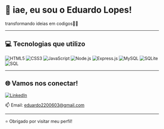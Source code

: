 # 👋 iae, eu sou o Eduardo Lopes!

transformando ideias em codigos🧑‍💻

---

## 💻 Tecnologias que utilizo

![HTML5](https://img.shields.io/badge/HTML5-E44D26?style=for-the-badge&logo=html5&logoColor=white)
![CSS3](https://img.shields.io/badge/CSS3-1572B6?style=for-the-badge&logo=css3&logoColor=white)
![JavaScript](https://img.shields.io/badge/JavaScript-F7DF1E?style=for-the-badge&logo=javascript&logoColor=black)
![Node.js](https://img.shields.io/badge/Node.js-339933?style=for-the-badge&logo=nodedotjs&logoColor=white)
![Express.js](https://img.shields.io/badge/Express.js-000000?style=for-the-badge&logo=express&logoColor=white)
![MySQL](https://img.shields.io/badge/MySQL-005C84?style=for-the-badge&logo=mysql&logoColor=white)
![SQLite](https://img.shields.io/badge/SQLite-003B57?style=for-the-badge&logo=sqlite&logoColor=white)
![SQL](https://img.shields.io/badge/SQL-4479A1?style=for-the-badge&logo=postgresql&logoColor=white)

---

## 🌐 Vamos nos conectar!

[![LinkedIn](https://img.shields.io/badge/-LinkedIn-0A66C2?style=for-the-badge&logo=linkedin&logoColor=white)](www.linkedin.com/in/edulopesdev) 

📫 Email: eduardo2200603@gmail.com

---

⭐️ Obrigado por visitar meu perfil!

